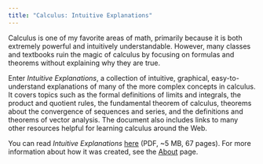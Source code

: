 ```yaml
---
title: "Calculus: Intuitive Explanations"
---
```


Calculus is one of my favorite areas of math, primarily because it is
both extremely powerful and intuitively understandable. However, many
classes and textbooks ruin the magic of calculus by focusing on
formulas and theorems without explaining why they are true.

Enter *Intuitive Explanations*, a collection of intuitive, graphical,
easy-to-understand explanations of many of the more complex concepts
in calculus. It covers topics such as the formal definitions of limits
and integrals, the product and quotient rules, the fundamental theorem
of calculus, theorems about the convergence of sequences and series,
and the definitions and theorems of vector analysis. The document also
includes links to many other resources helpful for learning calculus
around the Web.

You can read *Intuitive Explanations* [here][] (PDF, ~5 MB, 67 pages).
For more information about how it was created, see the [About] page.

[here]: /CalculusIntuitiveExplanations.pdf
[about]: /about-this-site
